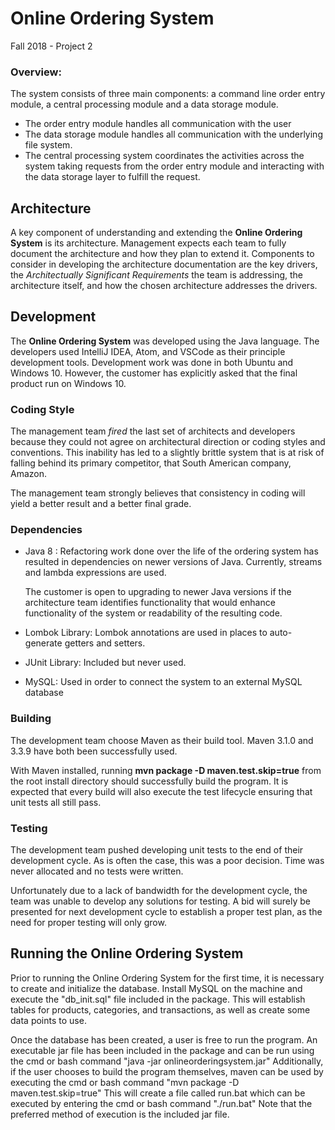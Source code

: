 # Online Ordering System
Fall 2018 - Project 2

### Overview:

The system consists of three main components:  a command line order
entry module, a central processing module and a data storage module.

 - The order entry module handles all communication with the user
 - The data storage module handles all communication with the underlying file system.  
 - The central processing system coordinates the activities across
   the system taking requests from the order entry module and
   interacting with the data storage layer to fulfill the request.

## Architecture
A key component of understanding and extending the **Online Ordering System**
is its architecture.  Management expects each team to fully document
the architecture and how they plan to extend it.  Components to consider in
developing the architecture documentation are the key drivers, the
_Architectually Significant Requirements_ the team is addressing, the
architecture itself, and how the chosen architecture addresses the drivers.  

## Development
The **Online Ordering System** was developed using the Java language.  The
developers used IntelliJ IDEA, Atom, and VSCode as their principle
development tools.  Development work was done in both Ubuntu and Windows 10.
However, the customer has explicitly asked that the final product run on Windows 10.

### Coding Style
The management team _fired_ the last set of architects and developers because they
could not agree on architectural direction or coding styles and conventions.  This
inability has led to a slightly brittle system that is at risk of falling behind
its primary competitor, that South American company, Amazon.   

The management team strongly believes that consistency in coding will yield a better
result and a better final grade.

### Dependencies
 - Java 8 : Refactoring work done over the life of the ordering system has
 resulted in dependencies on newer versions of Java.  Currently, streams
 and lambda expressions are used.  

    The customer is open to upgrading to newer Java versions if the architecture
    team identifies functionality that would enhance functionality of the
    system or readability of the resulting code.
 - Lombok Library: Lombok annotations are used in places to auto-generate getters and
 setters.  
 - JUnit Library:  Included but never used.
 - MySQL: Used in order to connect the system to an external MySQL database
 
### Building
The development team choose Maven as their build tool.  Maven 3.1.0 and 3.3.9
have both been successfully used.  

With Maven installed, running **mvn package -D maven.test.skip=true** from the root install directory
should successfully build the program.  It is expected that every build will also
execute the test lifecycle ensuring that unit tests all still pass.

### Testing
The development team pushed developing unit tests to the
 end of their development cycle.  As is often the case, this was a poor
 decision.  Time was never allocated and no tests were written.

Unfortunately due to a lack of bandwidth for the development cycle, the team was unable
to develop any solutions for testing. A bid will surely be presented for next development
cycle to establish a proper test plan, as the need for proper testing will only grow.  

## Running the Online Ordering System
Prior to running the Online Ordering System for the first time, it is necessary to
create and initialize the database. Install MySQL on the machine and execute the 
"db_init.sql" file included in the package. This will establish tables for products,
categories, and transactions, as well as create some data points to use.

Once the database has been created, a user is free to run the program. An executable
jar file has been included in the package and can be run using the cmd or bash command
"java -jar onlineorderingsystem.jar" Additionally, if the user chooses to build the
program themselves, maven can be used by executing the cmd or bash command 
"mvn package -D maven.test.skip=true" This will create a file called run.bat which
can be executed by entering the cmd or bash command "./run.bat" Note that the
preferred method of execution is the included jar file.


